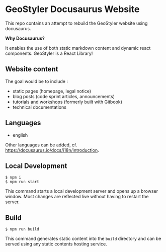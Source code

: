 # GeoStyler Docusaurus Website

This repo contains an attempt to rebuild the GeoStyler website using docusaurus.

**Why Docusaurus?**

It enables the use of both static markdown content and dynamic react components. GeoStyler is a React Library!


## Website content

The goal would be to include :

- static pages (homepage, legal notice)
- blog posts (code sprint articles, announcements)
- tutorials and workshops (formerly built with Gitbook)
- technical documentations

## Languages

- english

Other languages can be added, cf. https://docusaurus.io/docs/i18n/introduction.

## Local Development

```
$ npm i
$ npm run start
```

This command starts a local development server and opens up a browser window. Most changes are reflected live without having to restart the server.

## Build

```
$ npm run build
```

This command generates static content into the `build` directory and can be served using any static contents hosting service.
